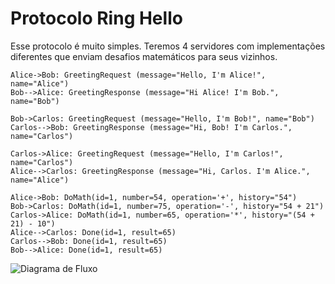 # Protocolo Ring Hello

Esse protocolo é muito simples. Teremos 4 servidores com implementações diferentes que enviam desafios matemáticos para seus vizinhos. 


```sequence
Alice->Bob: GreetingRequest (message="Hello, I'm Alice!", name="Alice")
Bob-->Alice: GreetingResponse (message="Hi Alice! I'm Bob.", name="Bob")

Bob->Carlos: GreetingRequest (message="Hello, I'm Bob!", name="Bob")
Carlos-->Bob: GreetingResponse (message="Hi, Bob! I'm Carlos.", name="Carlos")

Carlos->Alice: GreetingRequest (message="Hello, I'm Carlos!", name="Carlos")
Alice-->Carlos: GreetingResponse (message="Hi, Carlos. I'm Alice.", name="Alice")

Alice->Bob: DoMath(id=1, number=54, operation='+', history="54")
Bob->Carlos: DoMath(id=1, number=75, operation='-', history="54 + 21")
Carlos->Alice: DoMath(id=1, number=65, operation='*', history="(54 + 21) - 10")
Alice-->Carlos: Done(id=1, result=65)
Carlos-->Bob: Done(id=1, result=65)
Bob-->Alice: Done(id=1, result=65)
```

![Diagrama de Fluxo](https://www.plantuml.com/plantuml/png/VPB1JeD048RlFCM42wnb4p554nD8rIRgmOjlGEt4RhBirDtPWsylWJrq0lP8yiqty__iBd3lEGusUxBc2tNtJ8T7UFM8RDpt9_v430pb6rfB5RmN0qoSoaPEwsxwkEJ3cLp0SS3Cz8YfR8AxbzvR2jVa2Pz1BMzPSS-SojB0yXgnGCoaj8kZn1QHL_Ipfu-UJwKvjdK5BWu7z6sphO3Ew7isvDfYKrHmCe79_xPviysLB67DyD08WvO6sC1TdIiPTbrqBqKtbw8ocHHeg6_pPHDxSfXq7aEqFEhaF_cF4KzY7TcXEyR1_W40)